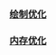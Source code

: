 ### [绘制优化](https://github.com/ningbaoqi/PerformanceOptimization/blob/master/README-huizhi.md)
### [内存优化](https://github.com/ningbaoqi/PerformanceOptimization/blob/master/README-neicun.md)
